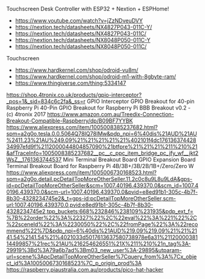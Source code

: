 Touchscreen Desk Controller with ESP32 + Nextion + ESPHome!
- https://www.youtube.com/watch?v=jZzNDveuDVY
- https://nextion.tech/datasheets/NX4827P043-011C-Y/
- https://nextion.tech/datasheets/NX4827P043-011C/
- https://nextion.tech/datasheets/NX8048P050-011C-Y
- https://nextion.tech/datasheets/NX8048P050-011C/

Touchscreen
- https://www.hardkernel.com/shop/odroid-vu8m/
- https://www.hardkernel.com/shop/odroid-m1-with-8gbyte-ram/
- https://www.thingiverse.com/thing:5334147


https://shop.4tronix.co.uk/products/gpio-interceptor?_pos=1&_sid=834c6c2fa&_ss=r
GPIO Interceptor GPIO Breakout for 40-pin Raspberry Pi
40-Pin GPIO Breakout for Raspberry Pi
BBB Breakout v0.2 - (c) 4tronix 2017
https://www.amazon.com.au/Treedix-Connection-Breakout-Compatible-Raspberry/dp/B09BF7YYBK
https://www.aliexpress.com/item/1005008385237682.html?spm=a2g0o.tesla.0.0.5064Q78IQ78IMw&pdp_npi=6%40dis%21AUD%21AU%2411.23%21AU%249.09%21%21%21%21%21%402101f4dc17613637442834997efd9f%2112000044804857090%21btfpre%21%21%21%211%210%21&afTraceInfo=1005008385237682__pc__c_ppc_item_bridge_pc_jfy_wf__jkt2WsZ__1761363744537
Mini Terminal Breakout Board GPIO Expansion Board Terminal Breakout Board for Raspberry Pi 4B/3B+/3B/2B/1B+/Zero/Zero W
https://www.aliexpress.com/item/1005006730168523.html?spm=a2g0o.detail.pcDetailTopMoreOtherSeller.11.2c0c8u9L8u9LdA&gps-id=pcDetailTopMoreOtherSeller&scm=1007.40196.439370.0&scm_id=1007.40196.439370.0&scm-url=1007.40196.439370.0&pvid=e8ed91b1-305c-4b7f-8b30-4328234745e2&_t=gps-id:pcDetailTopMoreOtherSeller,scm-url:1007.40196.439370.0,pvid:e8ed91b1-305c-4b7f-8b30-4328234745e2,tpp_buckets:668%232846%238109%231935&pdp_ext_f=%7B%22order%22%3A%22327%22%2C%22eval%22%3A%221%22%2C%22sceneId%22%3A%2230050%22%2C%22fromPage%22%3A%22recommend%22%7D&pdp_npi=6%40dis%21AUD%219.09%219.09%21%21%2141.54%2141.54%21%4021033d5017613637580738978e6a31%2112000038114499857%21rec%21AU%216254626551%21X%211%210%21n_tag%3A-29919%3Bd%3A79a6b7ad%3Bm03_new_user%3A-29895&utparam-url=scene%3ApcDetailTopMoreOtherSeller%7Cquery_from%3A%7Cx_object_id%3A1005006730168523%7C_p_origin_prod%3A
https://raspberry.piaustralia.com.au/products/pico-hat-hacker


